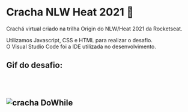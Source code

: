 # Cracha NLW Heat 2021 :rocket:

Crachá virtual criado na trilha Origin do NLW/Heat 2021 da Rocketseat.

Utilizamos Javascript, CSS e HTML para realizar o desafio. <br>
O Visual Studio Code foi a IDE utilizada no desenvolvimento. <br>

<h2> Gif do desafio: <h2> <br>

![cracha DoWhile](https://user-images.githubusercontent.com/82722083/139965601-a8da26a8-8d5f-4530-8b65-13dd836b0562.gif)
